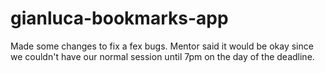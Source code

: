 # gianluca-bookmarks-app

Made some changes to fix a fex bugs. Mentor said it would be okay since we couldn't have our normal session until 7pm on the day of the deadline.